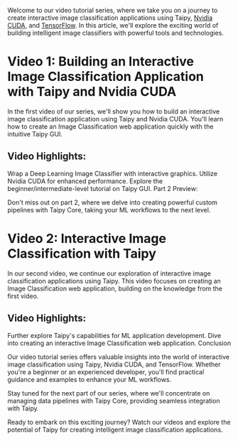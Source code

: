 Welcome to our video tutorial series, where we take you on a journey to create interactive image classification applications using Taipy, [Nvidia CUDA](https://developer.nvidia.com/cuda-toolkit), and [TensorFlow](https://www.tensorflow.org/). In this article, we'll explore the exciting world of building intelligent image classifiers with powerful tools and technologies.


# Video 1: Building an Interactive Image Classification Application with Taipy and Nvidia CUDA

In the first video of our series, we'll show you how to build an interactive image classification application using Taipy and Nvidia CUDA. You'll learn how to create an Image Classification web application quickly with the intuitive Taipy GUI.

## Video Highlights:

Wrap a Deep Learning Image Classifier with interactive graphics.
Utilize Nvidia CUDA for enhanced performance.
Explore the beginner/intermediate-level tutorial on Taipy GUI.
Part 2 Preview:

Don't miss out on part 2, where we delve into creating powerful custom pipelines with Taipy Core, taking your ML workflows to the next level.


# Video 2: Interactive Image Classification with Taipy 

In our second video, we continue our exploration of interactive image classification applications using Taipy. This video focuses on creating an Image Classification web application, building on the knowledge from the first video.

## Video Highlights:

Further explore Taipy's capabilities for ML application development.
Dive into creating an interactive Image Classification web application.
Conclusion

Our video tutorial series offers valuable insights into the world of interactive image classification using Taipy, Nvidia CUDA, and TensorFlow. Whether you're a beginner or an experienced developer, you'll find practical guidance and examples to enhance your ML workflows.

Stay tuned for the next part of our series, where we'll concentrate on managing data pipelines with Taipy Core, providing seamless integration with Taipy.

Ready to embark on this exciting journey? Watch our videos and explore the potential of Taipy for creating intelligent image classification applications.